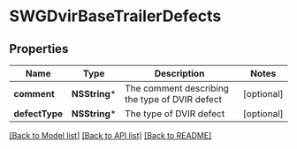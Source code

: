# SWGDvirBaseTrailerDefects

## Properties
Name | Type | Description | Notes
------------ | ------------- | ------------- | -------------
**comment** | **NSString*** | The comment describing the type of DVIR defect | [optional] 
**defectType** | **NSString*** | The type of DVIR defect | [optional] 

[[Back to Model list]](../README.md#documentation-for-models) [[Back to API list]](../README.md#documentation-for-api-endpoints) [[Back to README]](../README.md)


